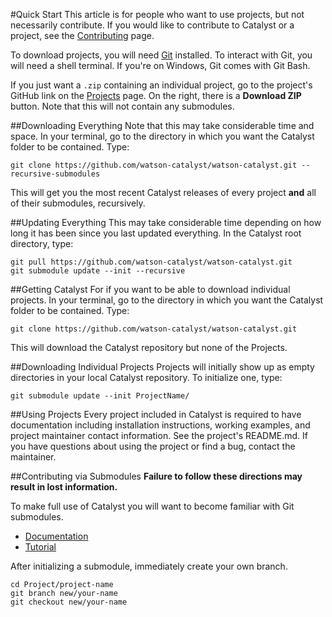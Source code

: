 #Quick Start
This article is for people who want to use projects, but not necessarily contribute. If you would like to contribute to Catalyst or a project, see the [Contributing](Contributing.md) page.

To download projects, you will need [Git](https://git-scm.com/downloads) installed. To interact with Git, you will need a shell terminal. If you're on Windows, Git comes with Git Bash.

If you just want a `.zip` containing an individual project, go to the project's GitHub link on the [Projects](Projects.md) page. On the right, there is a **Download ZIP** button. Note that this will not contain any submodules.

##Downloading Everything
Note that this may take considerable time and space. In your terminal, go to the directory in which you want the Catalyst folder to be contained. Type:
```
git clone https://github.com/watson-catalyst/watson-catalyst.git --recursive-submodules
```
This will get you the most recent Catalyst releases of every project **and** all of their submodules, recursively.

##Updating Everything
This may take considerable time depending on how long it has been since you last updated everything. In the Catalyst root directory, type:
```
git pull https://github.com/watson-catalyst/watson-catalyst.git
git submodule update --init --recursive
```

##Getting Catalyst
For if you want to be able to download individual projects. In your terminal, go to the directory in which you want the Catalyst folder to be contained. Type:
```
git clone https://github.com/watson-catalyst/watson-catalyst.git
```
This will download the Catalyst repository but none of the Projects. 

##Downloading Individual Projects
Projects will initially show up as empty directories in your local Catalyst repository. To initialize one, type:
```
git submodule update --init ProjectName/
```

##Using Projects
Every project included in Catalyst is required to have documentation including installation instructions, working examples, and project maintainer contact information. See the project's README.md. If you have questions about using the project or find a bug, contact the maintainer.

##Contributing via Submodules
**Failure to follow these directions may result in lost information.**

To make full use of Catalyst you will want to become familiar with Git submodules.
- [Documentation](http://git-scm.com/docs/git-submodule)
- [Tutorial](https://git-scm.com/book/en/v2/Git-Tools-Submodules)

After initializing a submodule, immediately create your own branch.

    cd Project/project-name
    git branch new/your-name
    git checkout new/your-name




